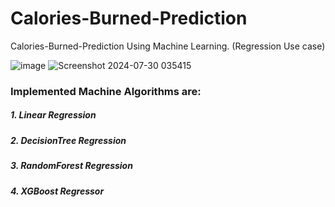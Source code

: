 # Calories-Burned-Prediction
Calories-Burned-Prediction Using Machine Learning. (Regression Use case)

![image](https://user-images.githubusercontent.com/69152112/210569997-d595252d-ea28-4f3c-935d-3141407cf8c7.png)
![Screenshot 2024-07-30 035415](https://github.com/user-attachments/assets/367b8006-ec18-4577-b50c-d0df2c2a685e)

### Implemented Machine Algorithms are:

##### 1. Linear Regression

##### 2. DecisionTree Regression

##### 3. RandomForest Regression

##### 4. XGBoost Regressor
